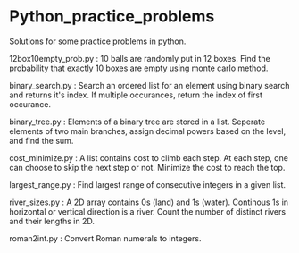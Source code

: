 # Python_practice_problems
Solutions for some practice problems in python.

12box10empty_prob.py : 10 balls are randomly put in 12 boxes. Find the probability that exactly 10 boxes are empty using monte carlo method.

binary_search.py : Search an ordered list for an element using binary search and returns it's index. If multiple occurances, return the index of first occurance.

binary_tree.py : Elements of a binary tree are stored in a list. Seperate elements of two main branches, assign decimal powers based on the level, and find the sum.

cost_minimize.py : A list contains cost to climb each step. At each step, one can choose to skip the next step or not. Minimize the cost to reach the top.

largest_range.py : Find largest range of consecutive integers in a given list.

river_sizes.py : A 2D array contains 0s (land) and 1s (water). Continous 1s in horizontal or vertical direction is a river. Count the number of distinct rivers and their lengths in 2D.

roman2int.py : Convert Roman numerals to integers.
